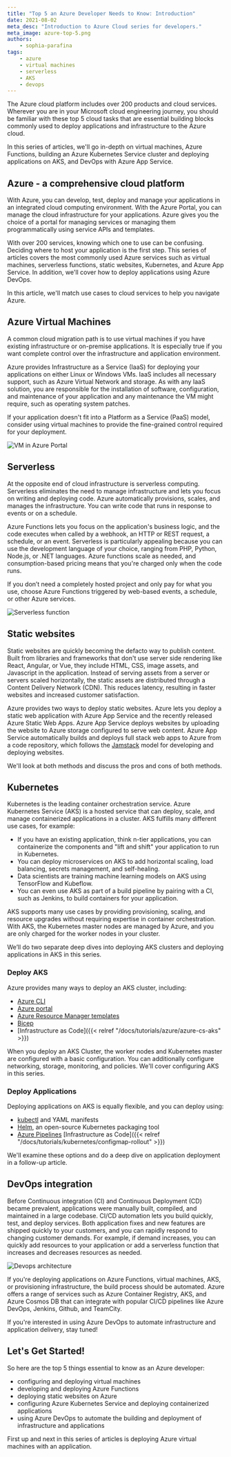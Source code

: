 ```yaml
---
title: "Top 5 an Azure Developer Needs to Know: Introduction"
date: 2021-08-02
meta_desc: "Introduction to Azure Cloud series for developers."
meta_image: azure-top-5.png
authors:
    - sophia-parafina
tags:
    - azure
    - virtual machines
    - serverless
    - AKS
    - devops
---
```


The Azure cloud platform includes over 200 products and cloud services. Wherever you are in your Microsoft cloud engineering journey, you should be familiar with these top 5 cloud tasks that are essential building blocks commonly used to deploy applications and infrastructure to the Azure cloud.

In this series of articles, we'll go in-depth on virtual machines, Azure Functions, building an Azure Kubernetes Service cluster and deploying applications on AKS, and DevOps with Azure App Service.

<!--more-->

## Azure - a comprehensive cloud platform

With Azure, you can develop, test, deploy and manage your applications in an integrated cloud computing environment. With the Azure Portal, you can manage the cloud infrastructure for your applications. Azure gives you the choice of a portal for managing services or managing them programmatically using service APIs and templates.

With over 200 services, knowing which one to use can be confusing. Deciding where to host your application is the first step. This series of articles covers the most commonly used Azure services such as virtual machines, serverless functions, static websites, Kubernetes, and Azure App Service.  In addition, we'll cover how to deploy applications using Azure DevOps.

In this article, we'll match use cases to cloud services to help you navigate Azure.

## Azure Virtual Machines

A common cloud migration path is to use virtual machines if you have existing infrastructure or on-premise applications. It is especially true if you want complete control over the infrastructure and application environment.

Azure provides Infrastructure as a Service (IaaS) for deploying your applications on either Linux or Windows VMs. IaaS includes all necessary support, such as Azure Virtual Network and storage. As with any IaaS solution, you are responsible for the installation of software, configuration, and maintenance of your application and any maintenance the VM might require, such as operating system patches.

If your application doesn't fit into a Platform as a Service (PaaS) model, consider using virtual machines to provide the fine-grained control required for your deployment.

![VM in Azure Portal](./image3.png)

## Serverless

At the opposite end of cloud infrastructure is serverless computing. Serverless eliminates the need to manage infrastructure and lets you focus on writing and deploying code. Azure automatically provisions, scales, and manages the infrastructure. You can write code that runs in response to events or on a schedule.

Azure Functions lets you focus on the application's business logic, and the code executes when called by a webhook, an HTTP or REST request, a schedule, or an event. Serverless is particularly appealing because you can use the development language of your choice, ranging from PHP, Python, Node.js, or .NET languages. Azure functions scale as needed, and consumption-based pricing means that you're charged only when the code runs.

If you don’t need a completely hosted project and only pay for what you use, choose Azure Functions triggered by web-based events, a schedule, or other Azure services.

![Serverless function](./image2.png)

## Static websites

Static websites are quickly becoming the defacto way to publish content. Built from libraries and frameworks that don't use server side rendering like React, Angular, or Vue, they include HTML, CSS, image assets, and Javascript in the application. Instead of serving assets from a server or servers scaled horizontally, the static assets are distributed through a Content Delivery Network (CDN). This reduces latency, resulting in faster websites and increased customer satisfaction.

Azure provides two ways to deploy static websites. Azure lets you deploy a static web application with Azure App Service and the recently released Azure Static Web Apps. Azure App Service deploys websites by uploading the website to Azure storage configured to serve web content. Azure App Service automatically builds and deploys full stack web apps to Azure from a code repository, which follows the [Jamstack](https://jamstack.org/) model for developing and deploying websites.

We'll look at both methods and discuss the pros and cons of both methods.

## Kubernetes

Kubernetes is the leading container orchestration service. Azure Kubernetes Service (AKS) is a hosted service that can deploy, scale, and manage containerized applications in a cluster. AKS fulfills many different use cases, for example:

- If you have an existing application, think n-tier applications, you can containerize the components and "lift and shift" your application to run in Kubernetes.
- You can deploy microservices on AKS to add horizontal scaling, load balancing, secrets management, and self-healing.
- Data scientists are training machine learning models on AKS using TensorFlow and Kubeflow.
- You can even use AKS as part of a build pipeline by pairing with a CI, such as Jenkins, to build containers for your application.

AKS supports many use cases by providing provisioning, scaling, and resource upgrades without requiring expertise in container orchestration. With AKS, the Kubernetes master nodes are managed by Azure, and you are only charged for the worker nodes in your cluster.

We’ll do two separate deep dives into deploying AKS clusters and deploying applications in AKS in this series.

### Deploy AKS

Azure provides many ways to deploy an AKS cluster, including:

- [Azure CLI](https://docs.microsoft.com/en-us/cli/azure/)
- [Azure portal](https://docs.microsoft.com/en-us/azure/aks/kubernetes-walkthrough-portal)
- [Azure Resource Manager templates](https://docs.microsoft.com/en-us/azure/azure-resource-manager/management/overview)
- [Bicep](https://github.com/Azure/bicep)
- [Infrastructure as Code]({{< relref "/docs/tutorials/azure/azure-cs-aks" >}})

When you deploy an AKS Cluster, the worker nodes and Kubernetes master are configured with a basic configuration. You can additionally configure networking, storage, monitoring, and policies. We'll cover configuring AKS in this series.

### Deploy Applications

Deploying applications on AKS is equally flexible, and you can deploy using:

- [kubectl](https://kubernetes.io/docs/reference/generated/kubectl/kubectl-commands#-strong-app-management-strong-) and YAML manifests
- [Helm](https://docs.microsoft.com/en-us/azure/aks/kubernetes-helm), an open-source Kubernetes packaging tool
- [Azure Pipelines](https://docs.microsoft.com/en-us/azure/devops/pipelines/apps/cd/deploy-aks?view=azure-devops&tabs=java)
[Infrastructure as Code]({{< relref "/docs/tutorials/kubernetes/configmap-rollout" >}})

We'll examine these options and do a deep dive on application deployment in a follow-up article.

## DevOps integration

Before Continuous integration (CI) and Continuous Deployment (CD) became prevalent, applications were manually built, compiled, and maintained in a large codebase. CI/CD automation lets you build quickly, test, and deploy services. Both application fixes and new features are shipped quickly to your customers, and you can rapidly respond to changing customer demands. For example, if demand increases, you can quickly add resources to your application or add a serverless function that increases and decreases resources as needed.

![Devops architecture](./image1.png)

If you're deploying applications on Azure Functions, virtual machines, AKS, or provisioning infrastructure, the build process should be automated. Azure offers a range of services such as Azure Container Registry, AKS, and Azure Cosmos DB that can integrate with popular CI/CD pipelines like Azure DevOps, Jenkins, Github, and TeamCity.

If you're interested in using Azure DevOps to automate infrastructure and application delivery, stay tuned!

## Let's Get Started!

So here are the top 5 things essential to know as an Azure developer:

- configuring and deploying virtual machines
- developing and deploying Azure Functions
- deploying static websites on Azure
- configuring Azure Kubernetes Service and deploying containerized applications
- using Azure DevOps to automate the building and deployment of infrastructure and applications

First up and next in this series of articles is deploying Azure virtual machines with an application.
